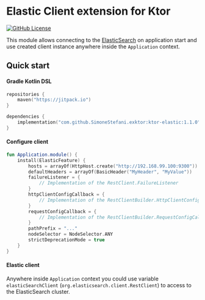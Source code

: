 # Elastic Client extension for Ktor

[![GitHub License](https://img.shields.io/badge/license-Apache%20License%202.0-blue.svg?style=flat)](http://www.apache.org/licenses/LICENSE-2.0)

This module allows connecting to the [ElasticSearch](https://www.elastic.co/) on application start and use created
client instance anywhere inside the `Application` context.

## Quick start

#### Gradle Kotlin DSL

```kotlin
repositories {
    maven("https://jitpack.io")
}

dependencies {
    implementation("com.github.SimoneStefani.exktor:ktor-elastic:1.1.0")
}
```

#### Configure client

```kotlin
fun Application.module() {
    install(ElasticFeature) {
        hosts = arrayOf(HttpHost.create("http://192.168.99.100:9300"))
        defaultHeaders = arrayOf(BasicHeader("MyHeader", "MyValue"))
        failureListener = {
            // Implementation of the RestClient.FailureListener
        }
        httpClientConfigCallback = {
            // Implementation of the RestClientBuilder.HttpClientConfigCallback
        }
        requestConfigCallback = {
            // Implementation of the RestClientBuilder.RequestConfigCallback
        }
        pathPrefix = "..."
        nodeSelector = NodeSelector.ANY
        strictDeprecationMode = true
    }
}
```

#### Elastic client

Anywhere inside `Application` context you could use variable `elasticSearchClient`
(`org.elasticsearch.client.RestClient`) to access to the ElasticSearch cluster.
